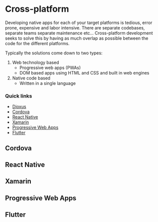 # Cross-platform
Developing native apps for each of your target platforms is tedious, error prone, expensive and labor 
intensive. There are separate codebases, separate teams separate maintenance etc... Cross-platform
development seeks to solve this by having as much overlap as possible between the code for the 
different platforms.

Typically the solutions come down to two types:
1. Web technology based
   * Progressive web apps (PWAs)
   * DOM based apps using HTML and CSS and built in web engines
2. Native code based
   * Written in a single language


### Quick links
* [Dioxus](#dioxus/README.md)
* [Cordova](#cordova)
* [React Native](#react-native)
* [Xamarin](#xamarin)
* [Progressive Web Apps](#progressive-web-apps)
* [Flutter](#flutter)

## Cordova

## React Native

## Xamarin

## Progressive Web Apps

## Flutter

<!-- 
vim: ts=2:sw=2:sts=2
-->
